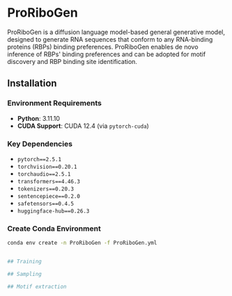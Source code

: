 # ProRiboGen

ProRiboGen is a diffusion language model-based general generative model, designed to generate RNA sequences that conform to any RNA-binding proteins (RBPs) binding preferences. ProRiboGen enables de novo inference of RBPs' binding preferences and can be adopted for motif discovery and RBP binding site identification.

## Installation

### Environment Requirements

- **Python**: 3.11.10  
- **CUDA Support**: CUDA 12.4 (via `pytorch-cuda`)

### Key Dependencies

  - `pytorch==2.5.1`
  - `torchvision==0.20.1`
  - `torchaudio==2.5.1`
  - `transformers==4.46.3`
  - `tokenizers==0.20.3`
  - `sentencepiece==0.2.0`
  - `safetensors==0.4.5`
  - `huggingface-hub==0.26.3`

### Create Conda Environment

```bash
conda env create -n ProRiboGen -f ProRiboGen.yml


## Training

## Sampling

## Motif extraction

